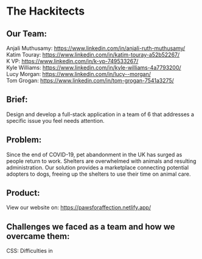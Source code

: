 # The Hackitects
## Our Team: 
 Anjali Muthusamy: https://www.linkedin.com/in/anjali-ruth-muthusamy/
 <br>
 Katim Touray: https://www.linkedin.com/in/katim-touray-a52b52267/
  <br>
 K VP: https://www.linkedin.com/in/k-vp-749533267/
  <br>
 Kyle Williams: https://www.linkedin.com/in/kyle-williams-4a7793200/
  <br>
 Lucy Morgan: https://www.linkedin.com/in/lucy--morgan/
  <br>
 Tom Grogan: https://www.linkedin.com/in/tom-grogan-7541a3275/




## Brief: 
Design and develop a full-stack application in a team of 6 that addresses a specific issue you feel needs attention. 

## Problem:
Since the end of COVID-19, pet abandonment in the UK has surged as people return to work. Shelters are overwhelmed with animals and resulting administration. Our solution provides a marketplace connecting potential adopters to dogs, freeing up the shelters to use their time on animal care.


## Product: 
View our website on: https://pawsforaffection.netlify.app/

## Challenges we faced as a team and how we overcame them: 

CSS: Difficulties in

